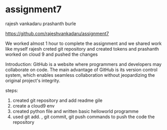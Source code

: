 # assignment7
rajesh vankadaru
prashanth burle

https://github.com/rajeshvankadaru/assignment7

We worked almost 1 hour to complete the assignment and we shared work like myself rajesh creted git repository and created tokens and prashanth worked on cloud 9 and pushed the changes 

Introduction: 
GitHub is a website where programmers and developers may collaborate on code. The main advantage of GitHub is its version control system, which enables seamless collaboration without jeopardizing the original project's integrity.


steps:

1) created git repository and add readme gile
2) create a cloud9 env
3) created python file and written basic helloworld programme
4) used git add. , git commit, git push commands to push the code the repository

